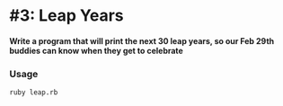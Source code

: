 # #3: Leap Years
#### Write a program that will print the next 30 leap years, so our Feb 29th buddies can know when they get to celebrate

### Usage

    ruby leap.rb